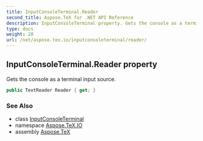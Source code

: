 ```yaml
---
title: InputConsoleTerminal.Reader
second_title: Aspose.TeX for .NET API Reference
description: InputConsoleTerminal property. Gets the console as a terminal input source
type: docs
weight: 20
url: /net/aspose.tex.io/inputconsoleterminal/reader/
---
```

## InputConsoleTerminal.Reader property

Gets the console as a terminal input source.

```csharp
public TextReader Reader { get; }
```

### See Also

* class [InputConsoleTerminal](../)
* namespace [Aspose.TeX.IO](../../inputconsoleterminal/)
* assembly [Aspose.TeX](../../../)



